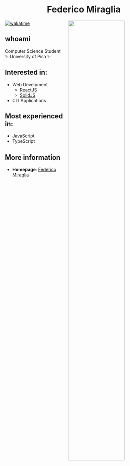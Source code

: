 <h1 align="center"> Federico Miraglia</h1>

<div>
<a href="https://github.com/Mitra98t">

<img
  src="https://github-readme-streak-stats.herokuapp.com/?user=Mitra98t&theme=radical&count_private=true"
  align="right"
  width="60%"
/>

</a>

[![wakatime](https://wakatime.com/badge/user/b4965278-835c-40a7-8296-efd762eef06b.svg)](https://wakatime.com/@b4965278-835c-40a7-8296-efd762eef06b)

## whoami

Computer Science Student  
✨ University of Pisa ✨

## Interested in:

  * Web Develpment
    * [ReactJS](https://it.reactjs.org/)
    * [SolidJS](https://www.solidjs.com/)
  * CLI Applications
  


## Most experienced in:

  * JavaScript
  * TypeScript


## More information

- **Homepage**: [Federico Miraglia](https://github.com/Mitra98t)

</div>
